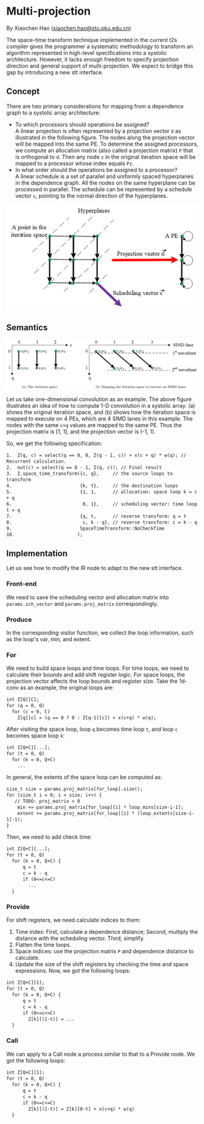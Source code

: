 # Multi-projection

By Xiaochen Hao (xiaochen.hao@stu.pku.edu.cn)

The space-time transform technique implemented in the current t2s compiler gives the programmer a systematic methodology to transform an algorithm represented in high-level specifications into a systolic architecture. However, it lacks enough freedom to specify projection direction and general support of multi-projection. We expect to bridge this gap by introducing a new stt interface.

## Concept

There are two primary considerations for mapping from a dependence graph to a systolic array architecture:
- To which processors should operations be assigned?  
A linear projection is often represented by a projection vector `d` as illustrated in the following figure. The nodes along the projection vector will be mapped into the same PE. To determine the assigned processors, we compute an allocation matrix (also called a projection matrix) `P` that is orthogonal to `d`. Then any node `z` in the original iteration space will be mapped to a processor whose index equals `Pz`.
- In what order should the operations be assigned to a processor?  
A linear schedule is a set of parallel and uniformly spaced hyperplanes in the dependence graph. All the nodes on the same hyperplane can be processed in parallel. The schedule can be represented by a schedule vector `s`, pointing to the normal direction of the hyperplanes.

![](img/multi_projection_1.png)

## Semantics

![](img/multi_projection_2.png)

Let us take one-dimensional convolution as an example. The above figure illustrates an idea of how to compute 1-D convolution in a systolic array. (a) shows the original iteration space, and (b) shows how the iteration space is mapped to execute on 4 PEs, which are 4 SIMD lanes in this example. The nodes with the same `c+q` values are mapped to the same PE. Thus the projection matrix is [1, 1], and the projection vector is (-1, 1).

So, we get the following specification:

```
1.  Z(q, c) = select(q == 0, 0, Z(q - 1, c)) + x(c + q) * w(q); // Recurrent calculation.
2.  out(c) = select(q == Q - 1, Z(q, c)); // Final result
3.  Z.space_time_transform({c, q},     // the source loops to transform
4.                         {k, t},     // the destination loops
5.                         {1, 1,      // allocation: space loop k = c + q
6.                          0, 1},     // scheduling vector: time loop t = q
7.                         {q, t,      // reverse transform: q = t
8.                          c, k - q}, // reverse transform: c = k - q
9.                         SpaceTimeTransform::NoCheckTime 
10.                       );
```

## Implementation
Let us see how to modify the IR node to adapt to the new stt interface.
### Front-end
We need to save the scheduling vector and allocation matrix into `params.sch_vector` and `params.proj_matrix` correspondingly.
### Produce
In the corresponding visitor function, we collect the loop information, such as the loop's var, min, and extent.
### For
We need to build space loops and time loops. For time loops, we need to calculate their bounds and add shift register logic. For space loops, the projection vector affects the loop bounds and register size. Take the 1d-conv as an example, the original loops are:
```
int Z[Q][C];
for (q = 0, Q)
  for (c = 0, C)
    Z[q][c] = (q == 0 ? 0 : Z[q-1][c]) + x(c+q) * w(q);
```
After visiting the space loop, loop `q` becomes time loop `t`, and loop `c` becomes space loop `k`:
```
int Z[Q+C][...];
for (t = 0, Q)
  for (k = 0, Q+C)
    ...
```
In general, the extents of the space loop can be computed as:
```
size_t size = params.proj_matrix[for_loop].size();
for (size_t i = 0; i < size; i++) {
   // TODO: proj_matrix < 0
    min += params.proj_matrix[for_loop][i] * loop_mins[size-i-1];
    extent += params.proj_matrix[for_loop][i] * (loop_extents[size-i-1]-1);
}
```
Then, we need to add check time:
```
int Z[Q+C][...];
for (t = 0, Q)
  for (k = 0, Q+C) {
      q = t
      c = k - q
      if (0<=c<=C)
        ...
  }
```
### Provide
For shift registers, we need calculate indices to them:  
1. Time index: First, calculate a dependence distance; Second, multiply the distance with the scheduling vector. Third, simplify.
3. Flatten the time loops. 
4. Space indices: use the projection matrix `P` and dependence distance to calculate.
5. Update the size of the shift registers by checking the time and space expressions.
Now, we got the following loops:
```
int Z[Q+C][1];
for (t = 0, Q)
  for (k = 0, Q+C) {
      q = t
      c = k - q
      if (0<=c<=C)
        Z[k][(1-t)] = ...
  }
```

### Call
We can apply to a Call node a process similar to that to a Provide node.
We got the following loops:

```
int Z[Q+C][1];
for (t = 0, Q)
  for (k = 0, Q+C) {
      q = t
      c = k - q
      if (0<=c<=C)
        Z[k][(1-t)] = Z[k][0-t] + x(c+q) * w(q)
  }
```
